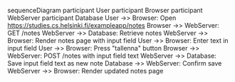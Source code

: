 sequenceDiagram
    participant User
    participant Browser
    participant WebServer
    participant Database
    User ->> Browser: Open https://studies.cs.helsinki.fi/exampleapp/notes
    Browser ->> WebServer: GET /notes
    WebServer ->> Database: Retrieve notes
    WebServer ->> Browser: Render notes page with input field
    User ->> Browser: Enter text in input field
    User ->> Browser: Press "tallenna" button
    Browser ->> WebServer: POST /notes with input field text
    WebServer ->> Database: Save input field text as new note
    Database ->> WebServer: Confirm save
    WebServer ->> Browser: Render updated notes page
